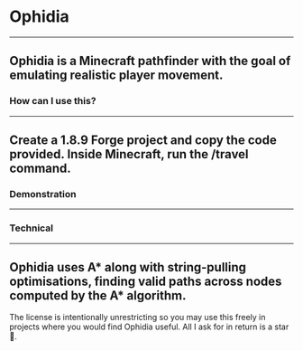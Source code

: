 # Ophidia
---
Ophidia is a Minecraft pathfinder with the goal of emulating realistic player movement.
---
### How can I use this?
---
Create a 1.8.9 Forge project and copy the code provided. Inside Minecraft, run the /travel <x> <y> <z> command.
---
### Demonstration
---
### Technical
---
Ophidia uses A* along with string-pulling optimisations, finding valid paths across nodes computed by the A* algorithm.
---
The license is intentionally unrestricting so you may use this freely in projects where you would find Ophidia useful. All I ask for in return is a star 🙂.



